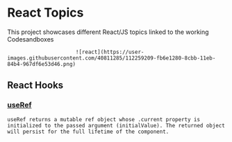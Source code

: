 # React Topics 

This project showcases different React/JS topics linked to the working Codesandboxes

                          ![react](https://user-images.githubusercontent.com/40811285/112259209-fb6e1280-8cbb-11eb-84b4-967df6e53d46.png)


## React Hooks

### [useRef](https://codesandbox.io/s/useref-sl36pm)
`useRef returns a mutable ref object whose .current property is initialized to the passed argument (initialValue). The returned object will persist for the full lifetime of the component.`


